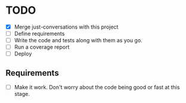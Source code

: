 # TODO

- [x] Merge just-conversations with this project
- [ ] Define requirements
- [ ] Write the code and tests along with them as you go.
- [ ] Run a coverage report
- [ ] Deploy

## Requirements

- [ ] Make it work. Don't worry about the code being good or fast at this stage.

